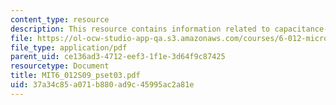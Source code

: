 ```yaml
---
content_type: resource
description: This resource contains information related to capacitance-voltage.
file: https://ol-ocw-studio-app-qa.s3.amazonaws.com/courses/6-012-microelectronic-devices-and-circuits-spring-2009/37a34c85a071b880ad9c45995ac2a81e_MIT6_012S09_pset03.pdf
file_type: application/pdf
parent_uid: ce136ad3-4712-eef3-1f1e-3d64f9c87425
resourcetype: Document
title: MIT6_012S09_pset03.pdf
uid: 37a34c85-a071-b880-ad9c-45995ac2a81e
---
```

